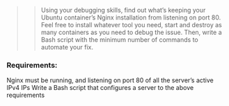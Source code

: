 > > Using your debugging skills, find out what’s keeping your Ubuntu container’s Nginx installation from listening on port 80. Feel free to install whatever tool you need, start and destroy as many containers as you need to debug the issue. Then, write a Bash script with the minimum number of commands to automate your fix.

### Requirements:

Nginx must be running, and listening on port 80 of all the server’s active IPv4 IPs
Write a Bash script that configures a server to the above requirements
